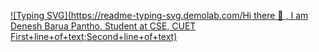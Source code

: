[![Typing SVG](https://readme-typing-svg.demolab.com/Hi there 👋 , I am Denesh Barua Pantho. Student at CSE, CUET
First+line+of+text;Second+line+of+text)](https://git.io/typing-svg)
